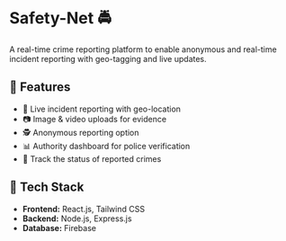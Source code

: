 # Safety-Net 🚔
A real-time crime reporting platform to enable anonymous and real-time incident reporting with geo-tagging and live updates.

## 🌟 Features
- 📍 Live incident reporting with geo-location  
- 📷 Image & video uploads for evidence  
- 🕵️ Anonymous reporting option  
- 📊 Authority dashboard for police verification  
- 🚦 Track the status of reported crimes  

## 🔧 Tech Stack
- **Frontend:** React.js, Tailwind CSS  
- **Backend:** Node.js, Express.js  
- **Database:** Firebase 
